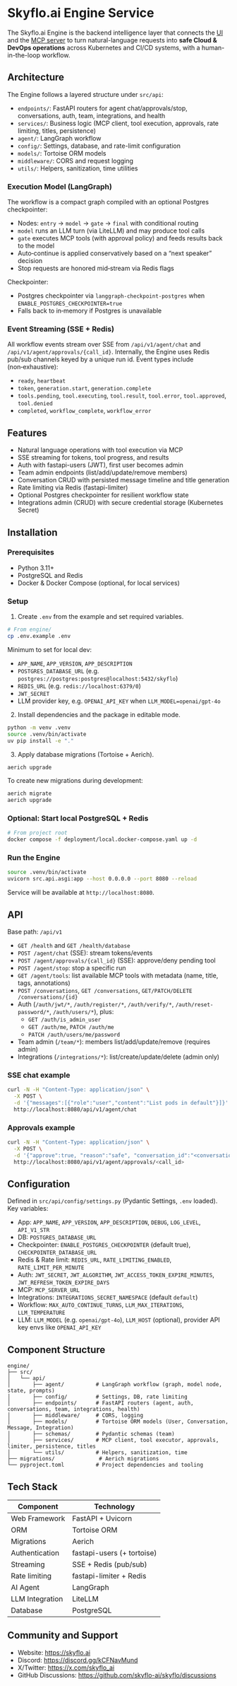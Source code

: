 # Skyflo.ai Engine Service

The Skyflo.ai Engine is the backend intelligence layer that connects the [UI](../ui) and the [MCP server](../mcp) to turn natural-language requests into **safe Cloud & DevOps operations** across Kubernetes and CI/CD systems, with a human-in-the-loop workflow.

## Architecture

The Engine follows a layered structure under `src/api`:

- `endpoints/`: FastAPI routers for agent chat/approvals/stop, conversations, auth, team, integrations, and health
- `services/`: Business logic (MCP client, tool execution, approvals, rate limiting, titles, persistence)
- `agent/`: LangGraph workflow
- `config/`: Settings, database, and rate-limit configuration
- `models/`: Tortoise ORM models
- `middleware/`: CORS and request logging
- `utils/`: Helpers, sanitization, time utilities

### Execution Model (LangGraph)

The workflow is a compact graph compiled with an optional Postgres checkpointer:

- Nodes: `entry` → `model` → `gate` → `final` with conditional routing
- `model` runs an LLM turn (via LiteLLM) and may produce tool calls
- `gate` executes MCP tools (with approval policy) and feeds results back to the model
- Auto‑continue is applied conservatively based on a “next speaker” decision
- Stop requests are honored mid‑stream via Redis flags

Checkpointer:

- Postgres checkpointer via `langgraph-checkpoint-postgres` when `ENABLE_POSTGRES_CHECKPOINTER=true`
- Falls back to in‑memory if Postgres is unavailable

### Event Streaming (SSE + Redis)

All workflow events stream over SSE from `/api/v1/agent/chat` and `/api/v1/agent/approvals/{call_id}`. Internally, the Engine uses Redis pub/sub channels keyed by a unique run id. Event types include (non‑exhaustive):

- `ready`, `heartbeat`
- `token`, `generation.start`, `generation.complete`
- `tools.pending`, `tool.executing`, `tool.result`, `tool.error`, `tool.approved`, `tool.denied`
- `completed`, `workflow_complete`, `workflow_error`

## Features

- Natural language operations with tool execution via MCP
- SSE streaming for tokens, tool progress, and results
- Auth with fastapi-users (JWT), first user becomes admin
- Team admin endpoints (list/add/update/remove members)
- Conversation CRUD with persisted message timeline and title generation
- Rate limiting via Redis (fastapi-limiter)
- Optional Postgres checkpointer for resilient workflow state
- Integrations admin (CRUD) with secure credential storage (Kubernetes Secret)

## Installation

### Prerequisites

- Python 3.11+
- PostgreSQL and Redis
- Docker & Docker Compose (optional, for local services)

### Setup

1. Create `.env` from the example and set required variables.

```bash
# From engine/
cp .env.example .env
```

Minimum to set for local dev:

- `APP_NAME`, `APP_VERSION`, `APP_DESCRIPTION`
- `POSTGRES_DATABASE_URL` (e.g. `postgres://postgres:postgres@localhost:5432/skyflo`)
- `REDIS_URL` (e.g. `redis://localhost:6379/0`)
- `JWT_SECRET`
- LLM provider key, e.g. `OPENAI_API_KEY` when `LLM_MODEL=openai/gpt-4o`

2. Install dependencies and the package in editable mode.

```bash
python -m venv .venv
source .venv/bin/activate
uv pip install -e "."
```

3. Apply database migrations (Tortoise + Aerich).

```bash
aerich upgrade
```

To create new migrations during development:

```bash
aerich migrate
aerich upgrade
```

### Optional: Start local PostgreSQL + Redis

```bash
# From project root
docker compose -f deployment/local.docker-compose.yaml up -d
```

### Run the Engine

```bash
source .venv/bin/activate
uvicorn src.api.asgi:app --host 0.0.0.0 --port 8080 --reload
```

Service will be available at `http://localhost:8080`.

## API

Base path: `/api/v1`

- `GET /health` and `GET /health/database`
- `POST /agent/chat` (SSE): stream tokens/events
- `POST /agent/approvals/{call_id}` (SSE): approve/deny pending tool
- `POST /agent/stop`: stop a specific run
- `GET /agent/tools`: list available MCP tools with metadata (name, title, tags, annotations)
- `POST /conversations`, `GET /conversations`, `GET/PATCH/DELETE /conversations/{id}`
- Auth (`/auth/jwt/*`, `/auth/register/*`, `/auth/verify/*`, `/auth/reset-password/*`, `/auth/users/*`), plus:
  - `GET /auth/is_admin_user`
  - `GET /auth/me`, `PATCH /auth/me`
  - `PATCH /auth/users/me/password`
- Team admin (`/team/*`): members list/add/update/remove (requires admin)
- Integrations (`/integrations/*`): list/create/update/delete (admin only)

### SSE chat example

```bash
curl -N -H "Content-Type: application/json" \
  -X POST \
  -d '{"messages":[{"role":"user","content":"List pods in default"}]}' \
  http://localhost:8080/api/v1/agent/chat
```

### Approvals example

```bash
curl -N -H "Content-Type: application/json" \
  -X POST \
  -d '{"approve":true, "reason":"safe", "conversation_id":"<conversation-uuid>"}' \
  http://localhost:8080/api/v1/agent/approvals/<call_id>
```

## Configuration

Defined in `src/api/config/settings.py` (Pydantic Settings, `.env` loaded). Key variables:

- App: `APP_NAME`, `APP_VERSION`, `APP_DESCRIPTION`, `DEBUG`, `LOG_LEVEL`, `API_V1_STR`
- DB: `POSTGRES_DATABASE_URL`
- Checkpointer: `ENABLE_POSTGRES_CHECKPOINTER` (default true), `CHECKPOINTER_DATABASE_URL`
- Redis & Rate limit: `REDIS_URL`, `RATE_LIMITING_ENABLED`, `RATE_LIMIT_PER_MINUTE`
- Auth: `JWT_SECRET`, `JWT_ALGORITHM`, `JWT_ACCESS_TOKEN_EXPIRE_MINUTES`, `JWT_REFRESH_TOKEN_EXPIRE_DAYS`
- MCP: `MCP_SERVER_URL`
- Integrations: `INTEGRATIONS_SECRET_NAMESPACE` (default `default`)
- Workflow: `MAX_AUTO_CONTINUE_TURNS`, `LLM_MAX_ITERATIONS`, `LLM_TEMPERATURE`
- LLM: `LLM_MODEL` (e.g. `openai/gpt-4o`), `LLM_HOST` (optional), provider API key envs like `OPENAI_API_KEY`

## Component Structure

```
engine/
├── src/
│   └── api/
│       ├── agent/          # LangGraph workflow (graph, model node, state, prompts)
│       ├── config/         # Settings, DB, rate limiting
│       ├── endpoints/      # FastAPI routers (agent, auth, conversations, team, integrations, health)
│       ├── middleware/     # CORS, logging
│       ├── models/         # Tortoise ORM models (User, Conversation, Message, Integration)
│       ├── schemas/        # Pydantic schemas (team)
│       ├── services/       # MCP client, tool executor, approvals, limiter, persistence, titles
│       └── utils/          # Helpers, sanitization, time
├── migrations/              # Aerich migrations
└── pyproject.toml          # Project dependencies and tooling
```

## Tech Stack

| Component       | Technology                 |
| --------------- | -------------------------- |
| Web Framework   | FastAPI + Uvicorn          |
| ORM             | Tortoise ORM               |
| Migrations      | Aerich                     |
| Authentication  | fastapi-users (+ tortoise) |
| Streaming       | SSE + Redis (pub/sub)      |
| Rate limiting   | fastapi-limiter + Redis    |
| AI Agent        | LangGraph                  |
| LLM Integration | LiteLLM                    |
| Database        | PostgreSQL                 |

## Community and Support

- Website: https://skyflo.ai
- Discord: https://discord.gg/kCFNavMund
- X/Twitter: https://x.com/skyflo_ai
- GitHub Discussions: https://github.com/skyflo-ai/skyflo/discussions
